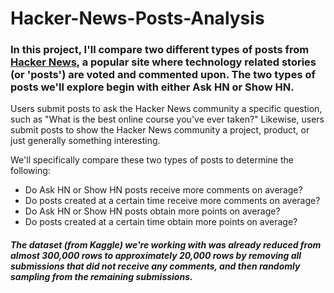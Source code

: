 # Hacker-News-Posts-Analysis
### In this project, I'll compare two different types of posts from <u><b>Hacker News</b></u>, a popular site where technology related stories (or 'posts') are voted and commented upon. The two types of posts we'll explore begin with either Ask HN or Show HN.

Users submit posts to ask the Hacker News community a specific question, such as "What is the best online course you've ever taken?" Likewise, users submit posts to show the Hacker News community a project, product, or just generally something interesting.

We'll specifically compare these two types of posts to determine the following:
<ul>
<li>Do Ask HN or Show HN posts receive more comments on average?
<li>Do posts created at a certain time receive more comments on average?
<li>Do Ask HN or Show HN posts obtain more points on average?
<li>Do posts created at a certain time obtain more points on average? </ul> 
</ul>

##### The dataset (from Kaggle) we're working with was already reduced from almost 300,000 rows to approximately 20,000 rows by removing all submissions that did not receive any comments, and then randomly sampling from the remaining submissions.
